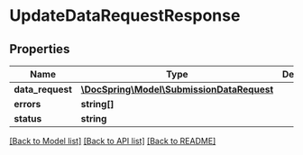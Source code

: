 # UpdateDataRequestResponse

## Properties
Name | Type | Description | Notes
------------ | ------------- | ------------- | -------------
**data_request** | [**\DocSpring\Model\SubmissionDataRequest**](SubmissionDataRequest.md) |  | [optional] 
**errors** | **string[]** |  | [optional] 
**status** | **string** |  | [optional] 

[[Back to Model list]](../README.md#documentation-for-models) [[Back to API list]](../README.md#documentation-for-api-endpoints) [[Back to README]](../README.md)


